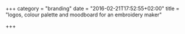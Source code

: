 +++
category = "branding"
date = "2016-02-21T17:52:55+02:00"
title = "logos, colour palette and moodboard for an embroidery maker"

+++
